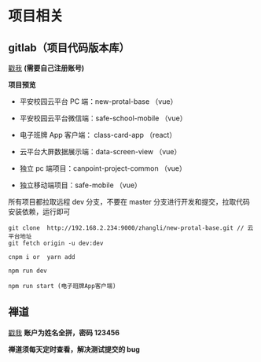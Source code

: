 # 项目相关

## gitlab（项目代码版本库）

[戳我](http://192.168.2.234:9000/) <i class="fa fa-link"></i> **(需要自己注册账号)**

**项目预览**

- 平安校园云平台 PC 端：new-protal-base （vue）

- 平安校园云平台微信端：safe-school-mobile （vue）

- 电子班牌 App 客户端： class-card-app （react）

- 云平台大屏数据展示端：data-screen-view （vue）

- 独立 pc 端项目：canpoint-project-common （vue）

- 独立移动端项目：safe-mobile （vue）

所有项目都拉取远程 dev 分支，不要在 master 分支进行开发和提交，拉取代码安装依赖，运行即可

```
git clone  http://192.168.2.234:9000/zhangli/new-protal-base.git // 云平台地址
git fetch origin -u dev:dev

cnpm i or  yarn add

npm run dev

npm run start (电子班牌App客户端)
```

## 禅道

[戳我](http://pm2.canpoint.net/index.php) <i class="fa fa-link"></i> **账户为姓名全拼，密码 123456**

**禅道须每天定时查看，解决测试提交的 bug**
